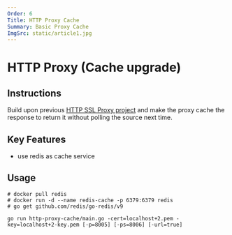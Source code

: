 ```yaml
---
Order: 6
Title: HTTP Proxy Cache
Summary: Basic Proxy Cache
ImgSrc: static/article1.jpg
---
```


# HTTP Proxy (Cache upgrade)

## Instructions

Build upon previous [HTTP SSL Proxy project](./http-proxy-ssl.html)
and make the proxy cache the response to return it without polling the source next time.

## Key Features

- use redis as cache service

## Usage

```shell
# docker pull redis
# docker run -d --name redis-cache -p 6379:6379 redis
# go get github.com/redis/go-redis/v9

go run http-proxy-cache/main.go -cert=localhost+2.pem -key=localhost+2-key.pem [-p=8005] [-ps=8006] [-url=true]
```

